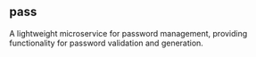 ## pass

A lightweight microservice for password management, providing functionality for password validation and generation.
